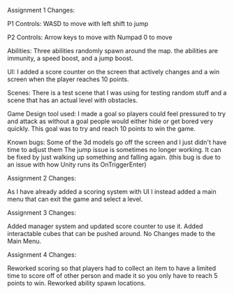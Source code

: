 Assignment 1 Changes:

P1 Controls:
WASD to move with left shift to jump

P2 Controls:
Arrow keys to move with Numpad 0 to move

Abilities:
Three abilities randomly spawn around the map. the abilities are immunity, a speed boost, and a jump boost.

UI:
I added a score counter on the screen that actively changes and a win screen when the player reaches 10 points.

Scenes:
There is a test scene that I was using for testing random stuff and a scene that has an actual level with obstacles.

Game Design tool used:
I made a goal so players could feel pressured to try and attack as without a goal people would either hide or get bored very quickly. This goal was to try and reach 10 points to win the game.

Known bugs:
Some of the 3d models go off the screen and I just didn't have time to adjust them
The jump issue is sometimes no longer working. It can be fixed by just walking up something and falling again. (this bug is due to an issue with how Unity runs its OnTriggerEnter)


Assignment 2 Changes:

As I have already added a scoring system with UI I instead added a main menu that can exit the game and select a level.

Assignment 3 Changes:

Added manager system and updated score counter to use it. Added interactable cubes that can be pushed around. No Changes made to the Main Menu.

Assignment 4 Changes:

Reworked scoring so that players had to collect an item to have a limited time to score off of other person and made it so you only have to reach 5 points to win. Reworked ability spawn locations.
